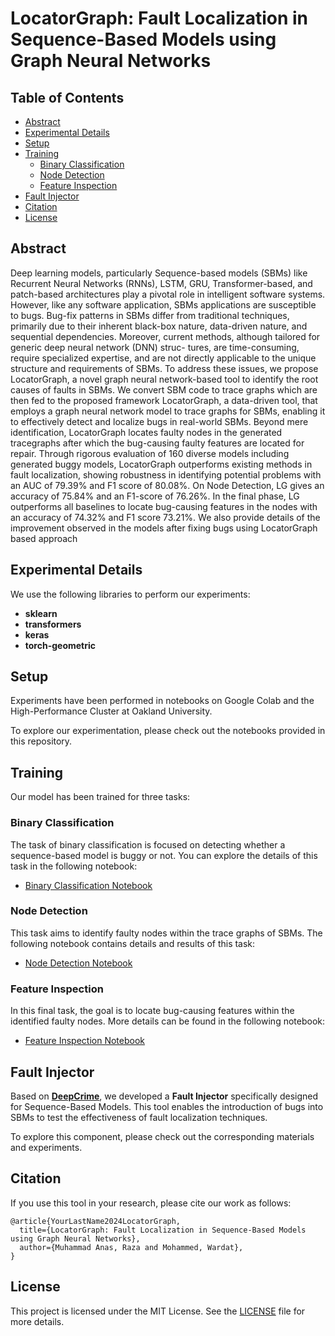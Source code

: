 # LocatorGraph: Fault Localization in Sequence-Based Models using Graph Neural Networks

## Table of Contents
- [Abstract](#abstract)
- [Experimental Details](#experimental-details)
- [Setup](#setup)
- [Training](#training)
  - [Binary Classification](#binary-classification)
  - [Node Detection](#node-detection)
  - [Feature Inspection](#feature-inspection)
- [Fault Injector](#fault-injector)
- [Citation](#citation)
- [License](#license)

## Abstract
Deep learning models, particularly Sequence-based
models (SBMs) like Recurrent Neural Networks (RNNs), LSTM,
GRU, Transformer-based, and patch-based architectures play a
pivotal role in intelligent software systems. However, like any
software application, SBMs applications are susceptible to bugs.
Bug-fix patterns in SBMs differ from traditional techniques,
primarily due to their inherent black-box nature, data-driven
nature, and sequential dependencies. Moreover, current methods,
although tailored for generic deep neural network (DNN) struc-
tures, are time-consuming, require specialized expertise, and are
not directly applicable to the unique structure and requirements
of SBMs. To address these issues, we propose LocatorGraph, a
novel graph neural network-based tool to identify the root causes
of faults in SBMs.
We convert SBM code to trace graphs which are then fed
to the proposed framework LocatorGraph, a data-driven tool,
that employs a graph neural network model to trace graphs
for SBMs, enabling it to effectively detect and localize bugs
in real-world SBMs. Beyond mere identification, LocatorGraph
locates faulty nodes in the generated tracegraphs after which
the bug-causing faulty features are located for repair. Through
rigorous evaluation of 160 diverse models including generated
buggy models, LocatorGraph outperforms existing methods in
fault localization, showing robustness in identifying potential
problems with an AUC of 79.39% and F1 score of 80.08%. On
Node Detection, LG gives an accuracy of 75.84% and an F1-score
of 76.26%. In the final phase, LG outperforms all baselines to
locate bug-causing features in the nodes with an accuracy of
74.32% and F1 score 73.21%. We also provide details of the
improvement observed in the models after fixing bugs using
LocatorGraph based approach

## Experimental Details
We use the following libraries to perform our experiments:
- **sklearn**
- **transformers**
- **keras**
- **torch-geometric**

## Setup
Experiments have been performed in notebooks on Google Colab and the High-Performance Cluster at Oakland University.

To explore our experimentation, please check out the notebooks provided in this repository.

## Training
Our model has been trained for three tasks:

### Binary Classification
The task of binary classification is focused on detecting whether a sequence-based model is buggy or not. You can explore the details of this task in the following notebook:
- [Binary Classification Notebook](./locator_graph/binary_notebook.ipynb)

### Node Detection
This task aims to identify faulty nodes within the trace graphs of SBMs. The following notebook contains details and results of this task:
- [Node Detection Notebook](./locator_graph/node_classification.ipynb)

### Feature Inspection
In this final task, the goal is to locate bug-causing features within the identified faulty nodes. More details can be found in the following notebook:
- [Feature Inspection Notebook](./locator_graph/feature_inspector.ipynb)

## Fault Injector
Based on [**DeepCrime**](https://github.com/dlfaults/deepcrime), we developed a **Fault Injector** specifically designed for Sequence-Based Models. This tool enables the introduction of bugs into SBMs to test the effectiveness of fault localization techniques.

To explore this component, please check out the corresponding materials and experiments.

## Citation
If you use this tool in your research, please cite our work as follows:

```
@article{YourLastName2024LocatorGraph,
  title={LocatorGraph: Fault Localization in Sequence-Based Models using Graph Neural Networks},
  author={Muhammad Anas, Raza and Mohammed, Wardat},
}
```
## License
This project is licensed under the MIT License. See the [LICENSE](./LICENSE) file for more details.

